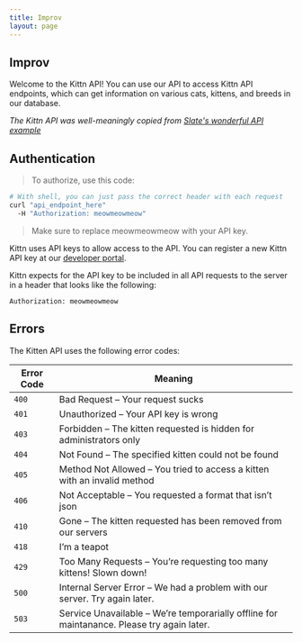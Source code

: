 ```yaml
---
title: Improv
layout: page
---
```


## Improv

Welcome to the Kittn API! You can use our API to access Kittn API endpoints, which can get information on various cats, kittens, and breeds in our database.

_The Kittn API was well-meaningly copied from [Slate's wonderful API example](http://tripit.github.io/slate)_


## Authentication

> To authorize, use this code:

```sh
# With shell, you can just pass the correct header with each request
curl "api_endpoint_here"
  -H "Authorization: meowmeowmeow"
```

> Make sure to replace meowmeowmeow with your API key.

Kittn uses API keys to allow access to the API. You can register a new Kittn API key at our [developer portal](#).

Kittn expects for the API key to be included in all API requests to the server in a header that looks like the following:

`Authorization: meowmeowmeow`


## Errors

The Kitten API uses the following error codes:

Error Code  | Meaning
---         | ---
`400`       | Bad Request – Your request sucks
`401`       | Unauthorized – Your API key is wrong
`403`       | Forbidden – The kitten requested is hidden for administrators only
`404`       | Not Found – The specified kitten could not be found
`405`       | Method Not Allowed – You tried to access a kitten with an invalid method
`406`       | Not Acceptable – You requested a format that isn’t json
`410`       | Gone – The kitten requested has been removed from our servers
`418`       | I’m a teapot
`429`       | Too Many Requests – You’re requesting too many kittens! Slown down!
`500`       | Internal Server Error – We had a problem with our server. Try again later.
`503`       | Service Unavailable – We’re temporarially offline for maintanance. Please try again later.
